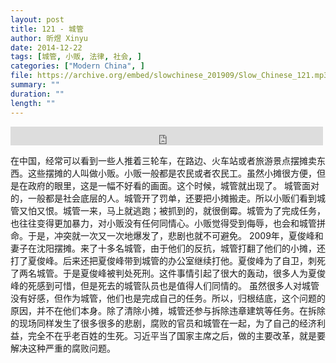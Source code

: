 ```yaml
---
layout: post
title: 121 - 城管
author: 昕煜 Xinyu
date: 2014-12-22
tags: [城管, 小贩, 法律, 社会, ]
categories: ["Modern China", ]
file: https://archive.org/embed/slowchinese_201909/Slow_Chinese_121.mp3
summary: ""
duration: ""
length: ""
---
```


<iframe src="https://archive.org/embed/slowchinese_201909/Slow_Chinese_121.mp3" width="500" height="30" frameborder="0" webkitallowfullscreen="true" mozallowfullscreen="true" allowfullscreen></iframe>

在中国，经常可以看到一些人推着三轮车，在路边、火车站或者旅游景点摆摊卖东西。这些摆摊的人叫做小贩。小贩一般都是农民或者农民工。虽然小摊很方便，但是在政府的眼里，这是一幅不好看的画面。这个时候，城管就出现了。
城管面对的，一般都是社会底层的人。城管开了罚单，还要把小摊搬走。所以小贩们看到城管又怕又恨。城管一来，马上就逃跑；被抓到的，就很倒霉。城管为了完成任务，也往往变得更加暴力，对小贩没有任何同情心。小贩觉得受到侮辱，也会和城管拼命。于是，冲突就一次又一次地爆发了，悲剧也就不可避免。
2009年，夏俊峰和妻子在沈阳摆摊。来了十多名城管，由于他们的反抗，城管打翻了他们的小摊，还打了夏俊峰。后来还把夏俊峰带到城管的办公室继续打他。夏俊峰为了自卫，刺死了两名城管。于是夏俊峰被判处死刑。这件事情引起了很大的轰动，很多人为夏俊峰的死感到可惜，但是死去的城管队员也是值得人们同情的。
虽然很多人对城管没有好感，但作为城管，他们也是完成自己的任务。所以，归根结底，这个问题的原因，并不在他们本身。除了清除小摊，城管还参与拆除违章建筑等任务。在拆除的现场同样发生了很多很多的悲剧，腐败的官员和城管在一起，为了自己的经济利益，完全不在乎老百姓的生死。习近平当了国家主席之后，做的主要改革，就是要解决这种严重的腐败问题。
